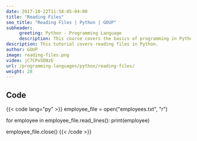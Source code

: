 ```yaml
---
date: 2017-10-22T11:58:05-04:00
title: "Reading Files"
seo_title: "Reading Files | Python | GOUP"
subheader:
     greeting: Python - Programming Language
     description: This course covers the basics of programming in Python. Work your way through the videos/articles and I'll teach you everything you need to know to start your programming journey!
description: This tutorial covers reading files in Python.
author: GOUP
image: reading-files.png
video: jC7CPoSDNzE
url: /programming-languages/python/reading-files/
weight: 28
---
```


## Code

{{< code lang="py" >}}
employee_file = open("employees.txt", "r")

for employee in employee_file.read_lines():
     print(employee)

employee_file.close()
{{< /code >}}